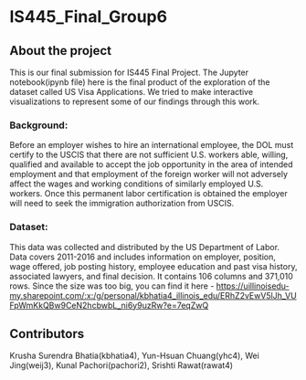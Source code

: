 # IS445_Final_Group6
## About the project
This is our final submission for IS445 Final Project. The Jupyter notebook(ipynb file) here is the final product of the exploration of the dataset called US Visa Applications. We tried to make interactive visualizations to represent some of our findings through this work. 
### Background:
Before an employer wishes to hire an international employee, the DOL must certify to the USCIS that there are not sufficient U.S. workers able, willing, qualified and available to accept the job opportunity in the area of intended employment and that employment of the foreign worker will not adversely affect the wages and working conditions of similarly employed U.S. workers. Once this permanent labor certification is obtained the employer will need to seek the immigration authorization from USCIS.

### Dataset:
This data was collected and distributed by the US Department of Labor. Data covers 2011-2016 and includes information on employer, position, wage offered, job posting history, employee education and past visa history, associated lawyers, and final decision. It contains 106 columns and 371,010 rows. Since the size was too big, you can find it here - https://uillinoisedu-my.sharepoint.com/:x:/g/personal/kbhatia4_illinois_edu/ERhZ2vEwV5lJh_VUFpWmKkQBw9CeN2hcbwbL_ni6y9uzRw?e=7eqZwQ

## Contributors
Krusha Surendra Bhatia(kbhatia4), Yun-Hsuan Chuang(yhc4), Wei Jing(weij3), Kunal Pachori(pachori2), Srishti Rawat(rawat4)
